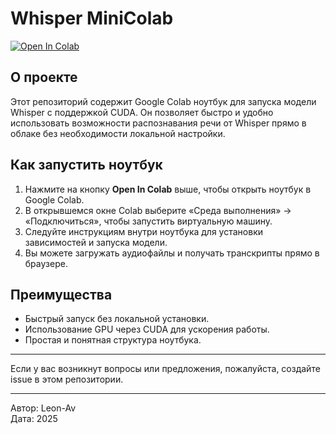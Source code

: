 # Whisper MiniColab

[![Open In Colab](https://colab.research.google.com/assets/colab-badge.svg)](https://colab.research.google.com/github/Leon-Av/whisper_minicolab/blob/main/whisper_cuda.ipynb)

## О проекте

Этот репозиторий содержит Google Colab ноутбук для запуска модели Whisper с поддержкой CUDA. Он позволяет быстро и удобно использовать возможности распознавания речи от Whisper прямо в облаке без необходимости локальной настройки.

## Как запустить ноутбук

1. Нажмите на кнопку **Open In Colab** выше, чтобы открыть ноутбук в Google Colab.
2. В открывшемся окне Colab выберите «Среда выполнения» → «Подключиться», чтобы запустить виртуальную машину.
3. Следуйте инструкциям внутри ноутбука для установки зависимостей и запуска модели.
4. Вы можете загружать аудиофайлы и получать транскрипты прямо в браузере.

## Преимущества

- Быстрый запуск без локальной установки.
- Использование GPU через CUDA для ускорения работы.
- Простая и понятная структура ноутбука.

---

Если у вас возникнут вопросы или предложения, пожалуйста, создайте issue в этом репозитории.

---

Автор: Leon-Av  
Дата: 2025

